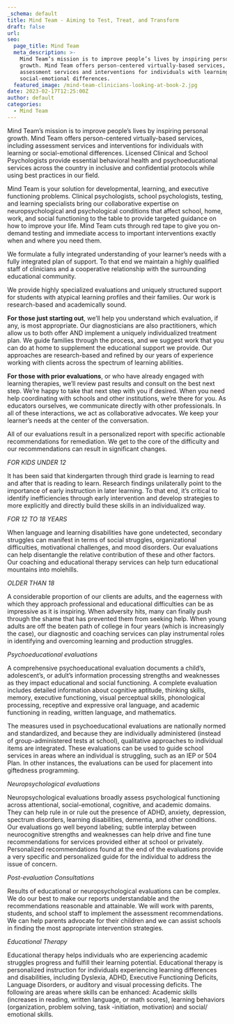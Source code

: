 ```yaml
---
_schema: default
title: Mind Team - Aiming to Test, Treat, and Transform
draft: false
url:
seo:
  page_title: Mind Team
  meta_description: >-
    Mind Team’s mission is to improve people’s lives by inspiring personal
    growth. Mind Team offers person-centered virtually-based services, including
    assessment services and interventions for individuals with learning or
    social-emotional differences.
  featured_image: /mind-team-clinicians-looking-at-book-2.jpg
date: 2023-02-17T12:25:00Z
author: default
categories:
  - Mind Team
---
```

Mind Team’s mission is to improve people’s lives by inspiring personal growth. Mind Team offers person-centered virtually-based services, including assessment services and interventions for individuals with learning or social-emotional differences. Licensed Clinical and School Psychologists provide essential behavioral health and psychoeducational services across the country in inclusive and confidential protocols while using best practices in our field.&nbsp;

Mind Team is your solution for developmental, learning, and executive functioning problems. Clinical psychologists, school psychologists, testing, and learning specialists bring our collaborative expertise on neuropsychological and psychological conditions that affect school, home, work, and social functioning to the table to provide targeted guidance on how to improve your life. Mind Team cuts through red tape to give you on-demand testing and immediate access to important interventions exactly when and where you need them.

We formulate a fully integrated understanding of your learner’s needs with a fully integrated plan of support. To that end we maintain a highly qualified staff of clinicians and a cooperative relationship with the surrounding educational community.

We provide highly specialized evaluations and uniquely structured support for students with atypical learning profiles and their families. Our work is research-based and academically sound.&nbsp;

**For those just starting out**, we’ll help you understand which evaluation, if any, is most appropriate. Our diagnosticians are also practitioners, which allow us to both offer AND implement a uniquely individualized treatment plan. We guide families through the process, and we suggest work that you can do at home to supplement the educational support we provide. Our approaches are research-based and refined by our years of experience working with clients across the spectrum of learning abilities.

**For those with prior evaluations**, or who have already engaged with learning therapies, we’ll review past results and consult on the best next step. We’re happy to take that next step with you if desired. When you need help coordinating with schools and other institutions, we’re there for you. As educators ourselves, we communicate directly with other professionals. In all of these interactions, we act as collaborative advocates. We keep your learner’s needs at the center of the conversation.

All of our evaluations result in a personalized report with specific actionable recommendations for remediation. We get to the core of the difficulty and our recommendations can result in significant changes.

*FOR KIDS UNDER 12*

It has been said that kindergarten through third grade is learning to read and after that is reading to learn. Research findings unilaterally point to the importance of early instruction in later learning. To that end, it’s critical to identify inefficiencies through early intervention and develop strategies to more explicitly and directly build these skills in an individualized way.

*FOR 12 TO 18 YEARS*

When language and learning disabilities have gone undetected, secondary struggles can manifest in terms of social struggles, organizational difficulties, motivational challenges, and mood disorders. Our evaluations can help disentangle the relative contribution of these and other factors. Our coaching and educational therapy services can help turn educational mountains into molehills.

*OLDER THAN 18*

A considerable proportion of our clients are adults, and the eagerness with which they approach professional and educational difficulties can be as impressive as it is inspiring. When adversity hits, many can finally push through the shame that has prevented them from seeking help. When young adults are off the beaten path of college in four years (which is increasingly the case), our diagnostic and coaching services can play instrumental roles in identifying and overcoming learning and production struggles.

*Psychoeducational evaluations*

A comprehensive psychoeducational evaluation documents a child’s, adolescent’s, or adult’s information processing strengths and weaknesses as they impact educational and social functioning. A complete evaluation includes detailed information about cognitive aptitude, thinking skills, memory, executive functioning, visual perceptual skills, phonological processing, receptive and expressive oral language, and academic functioning in reading, written language, and mathematics.

The measures used in psychoeducational evaluations are nationally normed and standardized, and because they are individually administered (instead of group-administered tests at school), qualitative approaches to individual items are integrated. These evaluations can be used to guide school services in areas where an individual is struggling, such as an IEP or 504 Plan. In other instances, the evaluations can be used for placement into giftedness programming.

*Neuropsychological evaluations*

Neuropsychological evaluations broadly assess psychological functioning across attentional, social-emotional, cognitive, and academic domains. They can help rule in or rule out the presence of ADHD, anxiety, depression, spectrum disorders, learning disabilities, dementia, and other conditions. Our evaluations go well beyond labeling; subtle interplay between neurocognitive strengths and weaknesses can help drive and fine tune recommendations for services provided either at school or privately. Personalized recommendations found at the end of the evaluations provide a very specific and personalized guide for the individual to address the issue of concern.&nbsp;

*Post-evaluation Consultations*

Results of educational or neuropsychological evaluations can be complex. We do our best to make our reports understandable and the recommendations reasonable and attainable. We will work with parents, students, and school staff to implement the assessment recommendations. We can help parents advocate for their children and we can assist schools in finding the most appropriate intervention strategies.

*Educational Therapy*

Educational therapy helps individuals who are experiencing academic struggles progress and fulfill their learning potential. Educational therapy is personalized instruction for individuals experiencing learning differences and disabilities, including Dyslexia, ADHD, Executive Functioning Deficits, Language Disorders, or auditory and visual processing deficits. The following are areas where skills can be enhanced: Academic skills (increases in reading, written language, or math scores), learning behaviors (organization, problem solving, task -initiation, motivation) and social/ emotional skills.